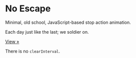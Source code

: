 # No Escape

Minimal, old school, JavaScript-based stop action animation.

Each day just like the last; we soldier on.

[View &raquo;](http://mdb.github.io/no-escape)

There is no `clearInterval`.
